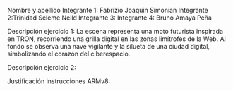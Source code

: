 Nombre y apellido 
Integrante 1: Fabrizio Joaquin Simonian
Integrante 2:Trinidad Seleme Neild
Integrante 3: Integrante 4: Bruno Amaya Peña

Descripción ejercicio 1: La escena representa una moto futurista inspirada en TRON, recorriendo una grilla digital en las zonas limítrofes de la Web. Al fondo se observa una nave vigilante y la silueta de una ciudad digital, simbolizando el corazón del ciberespacio.

Descripción ejercicio 2:

Justificación instrucciones ARMv8:
